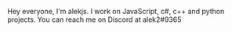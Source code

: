 Hey everyone, I'm alekjs. I work on JavaScript, c#, c++ and python projects.
You can reach me on Discord at alek2#9365
